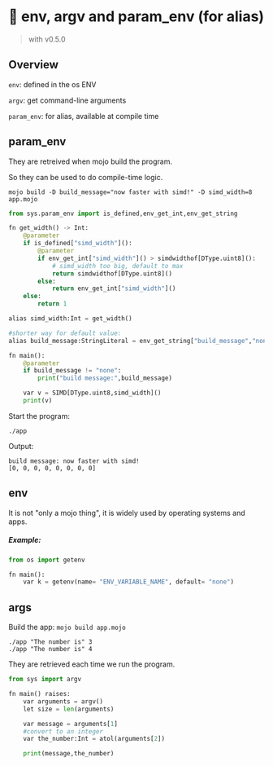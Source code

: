 # 🦜 env, argv and param_env (for alias)
> with v0.5.0
## Overview
```env```: defined in the os ENV

```argv```: get command-line arguments

```param_env```: for alias, available at compile time

## param_env
They are retreived when mojo build the program.

So they can be used to do compile-time logic.

```mojo build -D build_message="now faster with simd!" -D simd_width=8 app.mojo```
```python
from sys.param_env import is_defined,env_get_int,env_get_string

fn get_width() -> Int:
    @parameter
    if is_defined["simd_width"]():
        @parameter
        if env_get_int["simd_width"]() > simdwidthof[DType.uint8]():
            # simd_width too big, default to max
            return simdwidthof[DType.uint8]()
        else:
            return env_get_int["simd_width"]()
    else:
        return 1

alias simd_width:Int = get_width()

#shorter way for default value:
alias build_message:StringLiteral = env_get_string["build_message","none"]()

fn main():
    @parameter
    if build_message != "none":
        print("build message:",build_message)

    var v = SIMD[DType.uint8,simd_width]()
    print(v)
```
Start the program:

```./app```

Output:

    build message: now faster with simd!
    [0, 0, 0, 0, 0, 0, 0, 0]
## env
It is not "only a mojo thing", it is widely used by operating systems and apps.

##### Example:
```python
from os import getenv

fn main():
    var k = getenv(name= "ENV_VARIABLE_NAME", default= "none")
```


## args
Build the app: ```mojo build app.mojo```

    ./app "The number is" 3
    ./app "The number is" 4
They are retrieved each time we run the program.

```python
from sys import argv

fn main() raises:
    var arguments = argv()
    let size = len(arguments)

    var message = arguments[1]
    #convert to an integer
    var the_number:Int = atol(arguments[2])

    print(message,the_number)
```

